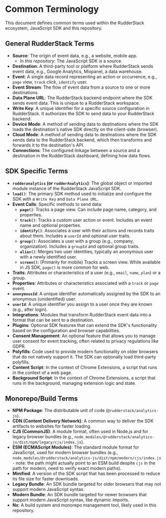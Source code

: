 # Common Terminology

This document defines common terms used within the RudderStack ecosystem, JavaScript SDK and this repository.

## General RudderStack Terms

- **Source**: The origin of event data, e.g., a website, mobile app.
  - _In this repository_: The JavaScript SDK is a source.
- **Destination**: A third-party tool or platform where RudderStack sends event data, e.g., Google Analytics, Mixpanel, a data warehouse.
- **Event**: A single data record representing an action or occurrence, e.g., `page` view, `track` click, `identify` user.
- **Event Stream**: The flow of event data from a source to one or more destinations.
- **Data Plane URL**: The RudderStack backend endpoint where the SDK sends event data. This is unique to a RudderStack workspace.
- **Write Key**: A unique identifier for a specific source configuration in RudderStack. It authorizes the SDK to send data to your RudderStack backend.
- **Device Mode**: A method of sending data to destinations where the SDK loads the destination's native SDK directly on the client-side (browser).
- **Cloud Mode**: A method of sending data to destinations where the SDK sends data to the RudderStack backend, which then transforms and forwards it to the destination's API.
- **Connections**: The configured linkage between a source and a destination in the RudderStack dashboard, defining how data flows.

## SDK Specific Terms

- **`rudderanalytics` (or `rudderAnalytics`)**: The global object or imported module instance of the RudderStack JavaScript SDK.
- **`load()`**: The primary SDK method used to initialize and configure the SDK with a `Write Key` and `Data Plane URL`.
- **Event Calls**: Specific methods to send data:
  - **`page()`**: Tracks a page view. Can include page name, category, and properties.
  - **`track()`**: Tracks a custom user action or event. Includes an event name and optional properties.
  - **`identify()`**: Associates a user with their actions and records traits about them. Includes a `userId` and optional user traits.
  - **`group()`**: Associates a user with a group (e.g., company, organization). Includes a `groupId` and optional group traits.
  - **`alias()`**: Merges two user identities, typically an anonymous user with a newly identified user.
  - **`screen()`**: (Primarily for mobile) Tracks a screen view. While available in JS SDK, `page()` is more common for web.
- **Traits**: Attributes or characteristics of a user (e.g., `email`, `name`, `plan`) or a group.
- **Properties**: Attributes or characteristics associated with a `track` or `page` event.
- **`anonymousId`**: A unique identifier automatically assigned by the SDK to an anonymous (unidentified) user.
- **`userId`**: A unique identifier you assign to a user once they are known (e.g., after login).
- **Integrations**: Modules that transform RudderStack event data into a format that can be sent to a destination.
- **Plugins**: Optional SDK features that can extend the SDK's functionality based on the configuration and browser capabilities.
- **Consent Management**: An optional feature that allows you to manage user consent for event tracking, often related to privacy regulations like GDPR.
- **Polyfills**: Code used to provide modern functionality on older browsers that do not natively support it. The SDK can optionally load third-party polyfills.
- **Content Script**: In the context of Chrome Extensions, a script that runs in the context of a web page.
- **Background Script**: In the context of Chrome Extensions, a script that runs in the background, managing extension logic and state.

## Monorepo/Build Terms

- **NPM Package**: The distributable unit of code (`@rudderstack/analytics-js`).
- **CDN (Content Delivery Network)**: A common way to deliver the SDK artifacts to websites for faster loading.
- **CJS (CommonJS)**: A module format, often used in Node.js and for legacy browser bundles (e.g., `node_modules/@rudderstack/analytics-js/dist/npm/legacy/cjs/index.js`).
- **ESM (ECMAScript Modules)**: The standard module format for JavaScript, used for modern browser bundles (e.g., `node_modules/@rudderstack/analytics-js/dist/npm/modern/cjs/index.js` - note: the path might actually point to an ESM build despite `cjs` in the path for modern, need to verify exact modern paths).
- **Minified**: A version of the SDK script that has been processed to reduce its file size for faster downloads.
- **Legacy Bundle**: An SDK bundle targeted for older browsers that may not support modern JavaScript syntax.
- **Modern Bundle**: An SDK bundle targeted for newer browsers that support modern JavaScript syntax, like dynamic imports.
- **Nx**: A build system and monorepo management tool, likely used in this repository.
